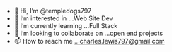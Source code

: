 - 👋 Hi, I’m @templedogs797
- 👀 I’m interested in ...Web Site Dev
- 🌱 I’m currently learning ...Full Stack
- 💞️ I’m looking to collaborate on ...open end projects
- 📫 How to reach me ...charles.lewis797@gmail.com

<!---
templedogs797/templedogs797 is a ✨ special ✨ repository because its `README.md` (this file) appears on your GitHub profile.
You can click the Preview link to take a look at your changes.
--->
